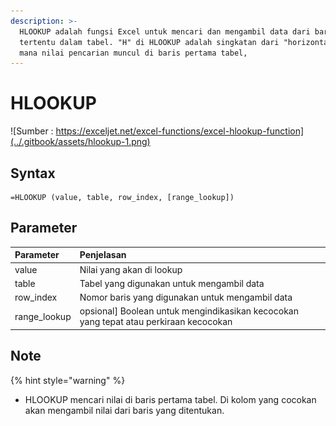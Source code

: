 ```yaml
---
description: >-
  HLOOKUP adalah fungsi Excel untuk mencari dan mengambil data dari baris
  tertentu dalam tabel. "H" di HLOOKUP adalah singkatan dari "horizontal", di
  mana nilai pencarian muncul di baris pertama tabel,
---
```


# HLOOKUP

![Sumber : https://exceljet.net/excel-functions/excel-hlookup-function](../.gitbook/assets/hlookup-1.png)

## Syntax

```text
=HLOOKUP (value, table, row_index, [range_lookup])
```

## Parameter

| **Parameter** | **Penjelasan** |
| :--- | :--- |
| value | Nilai yang akan di lookup |
| table | Tabel yang digunakan untuk mengambil data |
| row\_index | Nomor baris yang digunakan untuk mengambil data |
| range\_lookup | opsional\] Boolean untuk mengindikasikan kecocokan yang tepat atau perkiraan kecocokan |

## Note

{% hint style="warning" %}

* HLOOKUP mencari nilai di baris pertama tabel. Di kolom  yang cocokan akan  mengambil nilai dari baris yang ditentukan.

